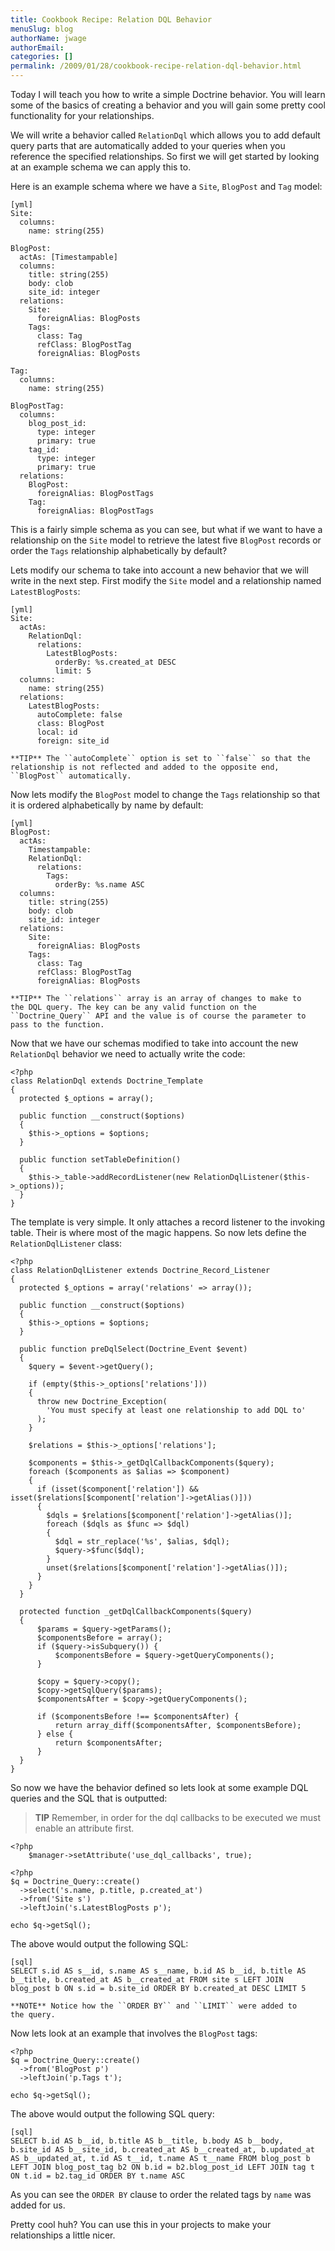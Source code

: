 ```yaml
---
title: Cookbook Recipe: Relation DQL Behavior
menuSlug: blog
authorName: jwage 
authorEmail: 
categories: []
permalink: /2009/01/28/cookbook-recipe-relation-dql-behavior.html
---
```

Today I will teach you how to write a simple Doctrine behavior. You will
learn some of the basics of creating a behavior and you will gain some
pretty cool functionality for your relationships.

We will write a behavior called `RelationDql` which allows you to add
default query parts that are automatically added to your queries when
you reference the specified relationships. So first we will get started
by looking at an example schema we can apply this to.

Here is an example schema where we have a `Site`, `BlogPost` and `Tag`
model:

    [yml]
    Site:
      columns:
        name: string(255)

    BlogPost:
      actAs: [Timestampable]
      columns:
        title: string(255)
        body: clob
        site_id: integer
      relations:
        Site:
          foreignAlias: BlogPosts
        Tags:
          class: Tag
          refClass: BlogPostTag
          foreignAlias: BlogPosts

    Tag:
      columns:
        name: string(255)

    BlogPostTag:
      columns:
        blog_post_id:
          type: integer
          primary: true
        tag_id:
          type: integer
          primary: true
      relations:
        BlogPost:
          foreignAlias: BlogPostTags
        Tag:
          foreignAlias: BlogPostTags

This is a fairly simple schema as you can see, but what if we want to
have a relationship on the `Site` model to retrieve the latest five
`BlogPost` records or order the `Tags` relationship alphabetically by
default?

Lets modify our schema to take into account a new behavior that we will
write in the next step. First modify the `Site` model and a relationship
named `LatestBlogPosts`:

    [yml]
    Site:
      actAs:
        RelationDql:
          relations:
            LatestBlogPosts:
              orderBy: %s.created_at DESC
              limit: 5
      columns:
        name: string(255)
      relations:
        LatestBlogPosts:
          autoComplete: false
          class: BlogPost
          local: id
          foreign: site_id

    **TIP** The ``autoComplete`` option is set to ``false`` so that the
    relationship is not reflected and added to the opposite end,
    ``BlogPost`` automatically.

Now lets modify the `BlogPost` model to change the `Tags` relationship
so that it is ordered alphabetically by name by default:

    [yml]
    BlogPost:
      actAs:
        Timestampable:
        RelationDql:
          relations:
            Tags:
              orderBy: %s.name ASC
      columns:
        title: string(255)
        body: clob
        site_id: integer
      relations:
        Site:
          foreignAlias: BlogPosts
        Tags:
          class: Tag
          refClass: BlogPostTag
          foreignAlias: BlogPosts

    **TIP** The ``relations`` array is an array of changes to make to
    the DQL query. The key can be any valid function on the
    ``Doctrine_Query`` API and the value is of course the parameter to
    pass to the function.

Now that we have our schemas modified to take into account the new
`RelationDql` behavior we need to actually write the code:

~~~~ {.sourceCode .php}
<?php
class RelationDql extends Doctrine_Template
{
  protected $_options = array();

  public function __construct($options)
  {
    $this->_options = $options;
  }

  public function setTableDefinition()
  {
    $this->_table->addRecordListener(new RelationDqlListener($this->_options));
  }
}
~~~~

The template is very simple. It only attaches a record listener to the
invoking table. Their is where most of the magic happens. So now lets
define the `RelationDqlListener` class:

~~~~ {.sourceCode .php}
<?php
class RelationDqlListener extends Doctrine_Record_Listener
{
  protected $_options = array('relations' => array());

  public function __construct($options)
  {
    $this->_options = $options;
  }

  public function preDqlSelect(Doctrine_Event $event)
  {
    $query = $event->getQuery();

    if (empty($this->_options['relations']))
    {
      throw new Doctrine_Exception(
        'You must specify at least one relationship to add DQL to'
      );
    }

    $relations = $this->_options['relations'];

    $components = $this->_getDqlCallbackComponents($query);
    foreach ($components as $alias => $component)
    {
      if (isset($component['relation']) && isset($relations[$component['relation']->getAlias()]))
      {
        $dqls = $relations[$component['relation']->getAlias()];
        foreach ($dqls as $func => $dql)
        {
          $dql = str_replace('%s', $alias, $dql);
          $query->$func($dql);
        }
        unset($relations[$component['relation']->getAlias()]);
      }
    }
  }

  protected function _getDqlCallbackComponents($query)
  {
      $params = $query->getParams();
      $componentsBefore = array();
      if ($query->isSubquery()) {
          $componentsBefore = $query->getQueryComponents();
      }

      $copy = $query->copy();
      $copy->getSqlQuery($params);
      $componentsAfter = $copy->getQueryComponents();

      if ($componentsBefore !== $componentsAfter) {
          return array_diff($componentsAfter, $componentsBefore);
      } else {
          return $componentsAfter;
      }
  }
}
~~~~

So now we have the behavior defined so lets look at some example DQL
queries and the SQL that is outputted:

> **TIP** Remember, in order for the dql callbacks to be executed we
> must enable an attribute first.

~~~~ {.sourceCode .php}
<?php
    $manager->setAttribute('use_dql_callbacks', true);
~~~~

~~~~ {.sourceCode .php}
<?php
$q = Doctrine_Query::create()
  ->select('s.name, p.title, p.created_at')
  ->from('Site s')
  ->leftJoin('s.LatestBlogPosts p');

echo $q->getSql();
~~~~

The above would output the following SQL:

    [sql]
    SELECT s.id AS s__id, s.name AS s__name, b.id AS b__id, b.title AS b__title, b.created_at AS b__created_at FROM site s LEFT JOIN blog_post b ON s.id = b.site_id ORDER BY b.created_at DESC LIMIT 5

    **NOTE** Notice how the ``ORDER BY`` and ``LIMIT`` were added to
    the query.

Now lets look at an example that involves the `BlogPost` tags:

~~~~ {.sourceCode .php}
<?php
$q = Doctrine_Query::create()
  ->from('BlogPost p')
  ->leftJoin('p.Tags t');

echo $q->getSql();
~~~~

The above would output the following SQL query:

    [sql]
    SELECT b.id AS b__id, b.title AS b__title, b.body AS b__body, b.site_id AS b__site_id, b.created_at AS b__created_at, b.updated_at AS b__updated_at, t.id AS t__id, t.name AS t__name FROM blog_post b LEFT JOIN blog_post_tag b2 ON b.id = b2.blog_post_id LEFT JOIN tag t ON t.id = b2.tag_id ORDER BY t.name ASC

As you can see the `ORDER BY` clause to order the related tags by `name`
was added for us.

Pretty cool huh? You can use this in your projects to make your
relationships a little nicer.
